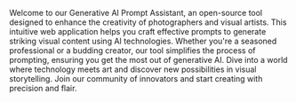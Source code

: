 
Welcome to our Generative AI Prompt Assistant, an open-source tool designed to enhance the creativity of photographers and visual artists. This intuitive web application helps you craft effective prompts to generate striking visual content using AI technologies. Whether you're a seasoned professional or a budding creator, our tool simplifies the process of prompting, ensuring you get the most out of generative AI. Dive into a world where technology meets art and discover new possibilities in visual storytelling. Join our community of innovators and start creating with precision and flair.

